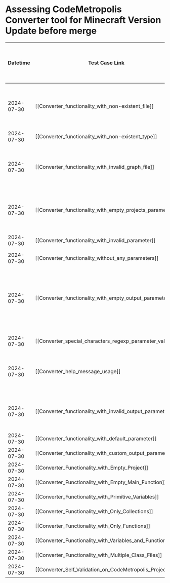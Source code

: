 # Assessing CodeMetropolis Converter tool for Minecraft Version Update before merge

| Datetime   | Test Case Link                                            | Tester            | Passed/Failed | Links to issues (if a bug is found) | Consequences (if the test case needs to be fixed)                                                                                                                                                                      |     |
| ---------- | --------------------------------------------------------- | ----------------- | ------------- | ----------------------------------- | ---------------------------------------------------------------------------------------------------------------------------------------------------------------------------------------------------------------------- | --- |
| 2024-07-30 | [[Converter_functionality_with_non-existent_file]]        | Búcsú Áron | Failed        |                                     | The program did not warn the user, it only threw an NoSuchElementException without providing any details about the specific error.                                                                                     |     |
| 2024-07-30 | [[Converter_functionality_with_non-existent_type]]        | Búcsú Áron | Passed        |                                     |                                                                                                                                                                                                                        |     |
| 2024-07-30 | [[Converter_functionality_with_invalid_graph_file]]       | Búcsú Áron | Failed        |                                     | The program did not warn the user, it only threw an NoSuchElementException without providing any details about the specific error.                                                                                     |     |
| 2024-07-30 | [[Converter_functionality_with_empty_projects_parameter]] | Búcsú Áron | Failed        |                                     | The program outputs "Invalid parameter format." but does not provide specifics, and it creates the output nonetheless.                                                                                                 |     |
| 2024-07-30 | [[Converter_functionality_with_invalid_parameter]]        | Búcsú Áron | Failed        |                                     | The program ran without any errors and created the output.                                                                                                                                                             |     |
| 2024-07-30 | [[Converter_functionality_without_any_parameters]]        | Búcsú Áron | Passed        |                                     |                                                                                                                                                                                                                        |     |
| 2024-07-30 | [[Converter_functionality_with_empty_output_parameter]]   | Búcsú Áron | Failed        |                                     | The program did not specify what the problem was; it only output "Invalid command line arguments." without creating the output. However, the log file contained the message "Option "-o (--output)" takes an operand." |     |
| 2024-07-30 | [[Converter_special_characters_regexp_parameter_values]]  | Búcsú Áron | Failed        |                                     | The program ran without any errors and created the output.                                                                                                                                                             |     |
| 2024-07-30 | [[Converter_help_message_usage]]                          | Búcsú Áron | Passed        |                                     | The program correctly displayed the help options, but it showed -s instead of -i for the input (both can be used to specify the input).                                                                                |     |
| 2024-07-30 | [[Converter_functionality_with_invalid_output_parameter]] | Búcsú Áron | Failed        |                                     | The program ran without a specific error message. It referred to the log file, but there was no extra information about the error there either.                                                                        |     |
| 2024-07-30 | [[Converter_functionality_with_default_parameter]]        | Búcsú Áron | Passed        |                                     |                                                                                                                                                                                                                        |     |
| 2024-07-30 | [[Converter_functionality_with_custom_output_parameter]]  | Búcsú Áron | Passed        |                                     |                                                                                                                                                                                                                        |     |
| 2024-07-30 | [[Converter_Functionality_with_Empty_Project]]            | Búcsú Áron | Passed        |                                     |                                                                                                                                                                                                                        |     |
| 2024-07-30 | [[Converter_Functionality_with_Empty_Main_Function]]      | Búcsú Áron | Passed        |                                     |                                                                                                                                                                                                                        |     |
| 2024-07-30 | [[Converter_Functionality_with_Primitive_Variables]]      | Búcsú Áron | Passed        |                                     |                                                                                                                                                                                                                        |     |
| 2024-07-30 | [[Converter_Functionality_with_Only_Collections]]         | Búcsú Áron | Passed        |                                     |                                                                                                                                                                                                                        |     |
| 2024-07-30 | [[Converter_Functionality_with_Only_Functions]]           | Búcsú Áron | Passed        |                                     |                                                                                                                                                                                                                        |     |
| 2024-07-30 | [[Converter_Functionality_with_Variables_and_Functions]]  | Búcsú Áron | Passed        |                                     |                                                                                                                                                                                                                        |     |
| 2024-07-30 | [[Converter_Functionality_with_Multiple_Class_Files]]     | Búcsú Áron | Passed        |                                     |                                                                                                                                                                                                                        |     |
| 2024-07-30 | [[Converter_Self_Validation_on_CodeMetropolis_Project]]   | Búcsú Áron | Passed        |                                     |                                                                                                                                                                                                                        |     |
